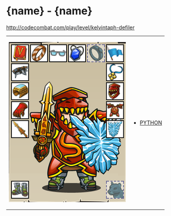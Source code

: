 # {name}  - {name} 

http://codecombat.com/play/level/kelvintaph-defiler
<table>
<tr>
<td>

![Hero Picture](hero.png?raw=true "Hero Picture")

</td>
<td>
<ul>
<li>

[PYTHON]({link-file}.py)

</li>
</td>
</tr>
<table>